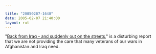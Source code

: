 ```yaml
---

title: "20050207-1640"
date: 2005-02-07 21:40:00
layout: rut
---
```


"<a href="http://www.csmonitor.com/2005/0208/p02s01-ussc.html">Back
from Iraq - and suddenly out on the streets</a>," is a disturbing
report that we are not providing the care that many veterans of
our wars in Afghanistan and Iraq need.

